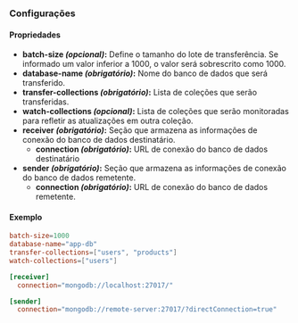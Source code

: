 ### Configurações

#### Propriedades
  - **batch-size _(opcional)_:** Define o tamanho do lote de transferência. Se informado um valor inferior a 1000, o valor será sobrescrito como 1000.
  - **database-name _(obrigatório)_:** Nome do banco de dados que será transferido.
  - **transfer-collections _(obrigatório)_:** Lista de coleções que serão transferidas.
  - **watch-collections _(opcional)_:** Lista de coleções que serão monitoradas para refletir as atualizações em outra coleção.
  - **receiver _(obrigatório)_:** Seção que armazena as informações de conexão do banco de dados destinatário.
    - **connection _(obrigatório)_:** URL de conexão do banco de dados destinatário
  - **sender _(obrigatório)_:** Seção que armazena as informações de conexão do banco de dados remetente.
    - **connection _(obrigatório)_:** URL de conexão do banco de dados remetente.

#### Exemplo

```toml
batch-size=1000
database-name="app-db"
transfer-collections=["users", "products"]
watch-collections=["users"]

[receiver]
  connection="mongodb://localhost:27017/"

[sender]
  connection="mongodb://remote-server:27017/?directConnection=true"
```